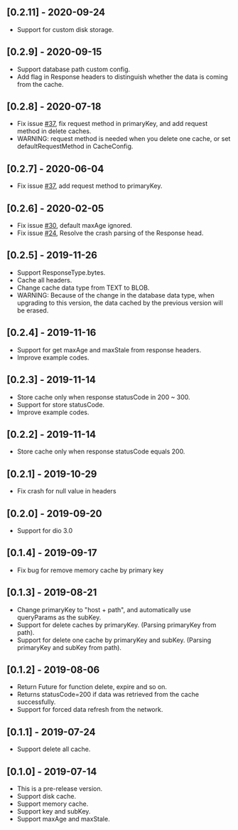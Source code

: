 ## [0.2.11] - 2020-09-24
* Support for custom disk storage.

## [0.2.9] - 2020-09-15
* Support database path custom config.
* Add flag in Response headers to distinguish whether the data is coming from the cache.

## [0.2.8] - 2020-07-18

* Fix issue [#37](https://github.com/hurshi/dio-http-cache/issues/41), fix request method in primaryKey, and add request method in delete caches.
* WARNING: request method is needed when you delete one cache, or set defaultRequestMethod in CacheConfig.

## [0.2.7] - 2020-06-04

* Fix issue [#37](https://github.com/hurshi/dio-http-cache/issues/30), add request method to primaryKey.

## [0.2.6] - 2020-02-05

* Fix issue [#30](https://github.com/hurshi/dio-http-cache/issues/30), default maxAge ignored.
* Fix issue [#24](https://github.com/hurshi/dio-http-cache/issues/24), Resolve the crash parsing of the Response head.

## [0.2.5] - 2019-11-26

* Support ResponseType.bytes.
* Cache all headers.
* Change cache data type from TEXT to BLOB.
* WARNING: Because of the change in the database data type, when upgrading to this version, the data cached by the previous version will be erased.

## [0.2.4] - 2019-11-16

* Support for get maxAge and maxStale from response headers.
* Improve example codes.

## [0.2.3] - 2019-11-14

* Store cache only when response statusCode in 200 ~ 300.
* Support for store statusCode.
* Improve example codes.

## [0.2.2] - 2019-11-14

* Store cache only when response statusCode equals 200.

## [0.2.1] - 2019-10-29

* Fix crash for null value in headers

## [0.2.0] - 2019-09-20

* Support for dio 3.0

## [0.1.4] - 2019-09-17

* Fix bug for remove memory cache by primary key


## [0.1.3] - 2019-08-21

* Change primaryKey to "host + path", and automatically use queryParams as the subKey.
* Support for delete caches by primaryKey. (Parsing primaryKey from path).
* Support for delete one cache by primaryKey and subKey. (Parsing primaryKey and subKey from path).


## [0.1.2] - 2019-08-06

* Return Future<bool> for function delete, expire and so on.
* Returns statusCode=200 if data was retrieved from the cache successfully.
* Support for forced data refresh from the network.       


## [0.1.1] - 2019-07-24

* Support delete all cache.


## [0.1.0] - 2019-07-14

* This is a pre-release version.
* Support disk cache.
* Support memory cache.
* Support key and subKey.
* Support maxAge and maxStale.
